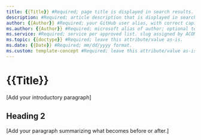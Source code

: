 ```yaml
---
title: {{Title}} #Required; page title is displayed in search results. Include the brand.
description: #Required; article description that is displayed in search results. 
author: {{Author}} #Required; your GitHub user alias, with correct capitalization.
ms.author: {{Author}} #Required; microsoft alias of author; optional team alias.
ms.service: #Required; service per approved list. slug assigned by ACOM.
ms.topic: {{doctype}} #Required; leave this attribute/value as-is.
ms.date: {{Date}} #Required; mm/dd/yyyy format.
ms.custom: template-concept #Required; leave this attribute/value as-is.
---
```


<!--Remove all the comments in this template before you sign-off or merge to 
the main branch.-->

# {{Title}}

[Add your introductory paragraph]

## Heading 2

[Add your paragraph summarizing what becomes before or after.]

<!-- Remove all the comments in this template before you sign-off or merge 
to the main branch. -->

